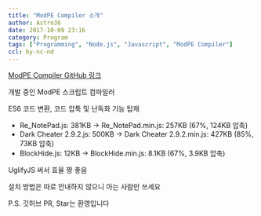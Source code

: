 ```yaml
---
title: "ModPE Compiler 소개"
author: Astro36
date: 2017-10-09 23:16
category: Program
tags: ["Programming", "Node.js", "Javascript", "ModPE Compiler"]
ccl: by-nc-nd
---
```


[ModPE Compiler GitHub 링크](https://github.com/Astro36/ModPECompiler)

개발 중인 ModPE 스크립트 컴파일러

ES6 코드 변환, 코드 압툭 및 난독화 기능 탑재

- Re_NotePad.js: 381KB -> Re_NotePad.min.js: 257KB (67%, 124KB 압축)
- Dark Cheater 2.9.2.js: 500KB -> Dark Cheater 2.9.2.min.js: 427KB (85%, 73KB 압축)
- BlockHide.js: 12KB -> BlockHide.min.js: 8.1KB (67%, 3.9KB 압축)

UglifyJS 써서 효율 짱 좋음

설치 방법은 따로 안내하지 않으니 아는 사람만 쓰세요

P.S. 깃허브 PR, Star는 환영입니다
